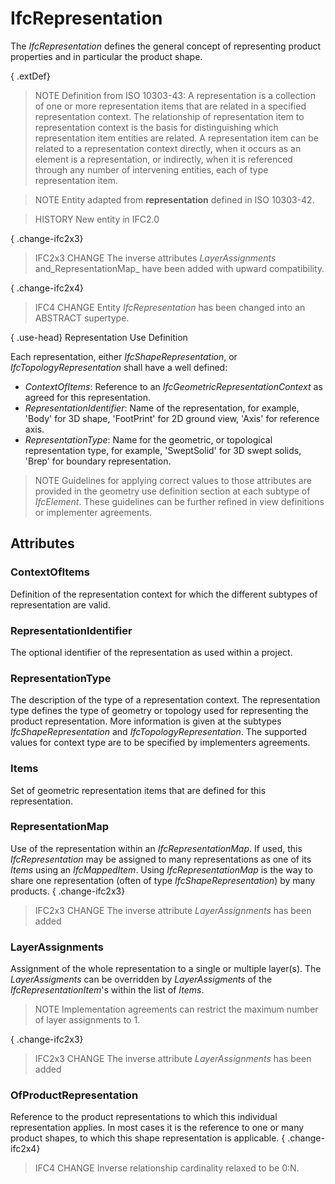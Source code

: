 # IfcRepresentation

The _IfcRepresentation_ defines the general concept of representing product properties and in particular the product shape.
<!-- end of short definition -->


{ .extDef}
> NOTE Definition from ISO 10303-43:
> A representation is a collection of one or more representation items that are related in a specified representation context. The relationship of representation item to representation context is the basis for distinguishing which representation item entities are related. A representation item can be related to a representation context directly, when it occurs as an element is a representation, or indirectly, when it is referenced through any number of intervening entities, each of type representation item.

> NOTE Entity adapted from **representation** defined in ISO 10303-42.

> HISTORY New entity in IFC2.0

{ .change-ifc2x3}
> IFC2x3 CHANGE The inverse attributes _LayerAssignments_ and_RepresentationMap_ have been added with upward compatibility.

{ .change-ifc2x4}
> IFC4 CHANGE Entity _IfcRepresentation_ has been changed into an ABSTRACT supertype.

{ .use-head}
Representation Use Definition

Each representation, either _IfcShapeRepresentation_, or _IfcTopologyRepresentation_ shall have a well defined:

* _ContextOfItems_: Reference to an _IfcGeometricRepresentationContext_ as agreed for this representation.
* _RepresentationIdentifier_: Name of the representation, for example, 'Body' for 3D shape, 'FootPrint' for 2D ground view, 'Axis' for reference axis.
* _RepresentationType_: Name for the geometric, or topological representation type, for example, 'SweptSolid' for 3D swept solids, 'Brep' for boundary representation.

> NOTE Guidelines for applying correct values to those attributes are provided in the geometry use definition section at each subtype of _IfcElement_. These guidelines can be further refined in view definitions or implementer agreements.

## Attributes

### ContextOfItems
Definition of the representation context for which the different subtypes of representation are valid.

### RepresentationIdentifier
The optional identifier of the representation as used within a project.

### RepresentationType
The description of the type of a representation context. The representation type defines the type of geometry or topology used for representing the product representation. More information is given at the subtypes _IfcShapeRepresentation_ and _IfcTopologyRepresentation_.
The supported values for context type are to be specified by implementers agreements.

### Items
Set of geometric representation items that are defined for this representation.

### RepresentationMap
Use of the representation within an _IfcRepresentationMap_. If used, this _IfcRepresentation_ may be assigned to many representations as one of its _Items_ using an _IfcMappedItem_. Using _IfcRepresentationMap_ is the way to share one representation (often of type _IfcShapeRepresentation_) by many products.
{ .change-ifc2x3}
> IFC2x3 CHANGE The inverse attribute _LayerAssignments_ has been added

### LayerAssignments
Assignment of the whole representation to a single or multiple layer(s). The _LayerAssigments_ can be overridden by _LayerAssigments_ of the _IfcRepresentationItem_'s within the list of _Items_.
> NOTE Implementation agreements can restrict the maximum number of layer assignments to 1.

{ .change-ifc2x3}
> IFC2x3 CHANGE The inverse attribute _LayerAssignments_ has been added

### OfProductRepresentation
Reference to the product representations to which this individual representation applies. In most cases it is the reference to one or many product shapes, to which this shape representation is applicable.
{ .change-ifc2x4}
> IFC4 CHANGE Inverse relationship cardinality relaxed to be 0:N.

